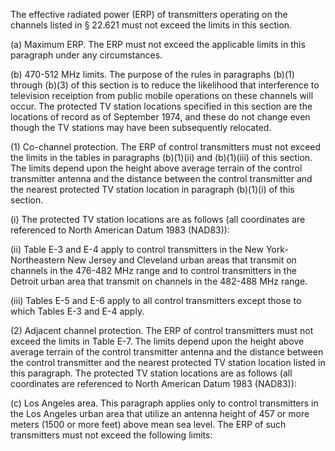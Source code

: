The effective radiated power (ERP) of transmitters operating on the channels listed in § 22.621 must not exceed the limits in this section.

(a) Maximum ERP. The ERP must not exceed the applicable limits in this paragraph under any circumstances.

(b) 470-512 MHz limits. The purpose of the rules in paragraphs (b)(1) through (b)(3) of this section is to reduce the likelihood that interference to television receiption from public mobile operations on these channels will occur. The protected TV station locations specified in this section are the locations of record as of September 1974, and these do not change even though the TV stations may have been subsequently relocated.

(1) Co-channel protection. The ERP of control transmitters must not exceed the limits in the tables in paragraphs (b)(1)(ii) and (b)(1)(iii) of this section. The limits depend upon the height above average terrain of the control transmitter antenna and the distance between the control transmitter and the nearest protected TV station location in paragraph (b)(1)(i) of this section.

(i) The protected TV station locations are as follows (all coordinates are referenced to North American Datum 1983 (NAD83)):
                        

(ii) Table E-3 and E-4 apply to control transmitters in the New York-Northeastern New Jersey and Cleveland urban areas that transmit on channels in the 476-482 MHz range and to control transmitters in the Detroit urban area that transmit on channels in the 482-488 MHz range.

(iii) Tables E-5 and E-6 apply to all control transmitters except those to which Tables E-3 and E-4 apply.

(2) Adjacent channel protection. The ERP of control transmitters must not exceed the limits in Table E-7. The limits depend upon the height above average terrain of the control transmitter antenna and the distance between the control transmitter and the nearest protected TV station location listed in this paragraph. The protected TV station locations are as follows (all coordinates are referenced to North American Datum 1983 (NAD83)):

(c) Los Angeles area. This paragraph applies only to control transmitters in the Los Angeles urban area that utilize an antenna height of 457 or more meters (1500 or more feet) above mean sea level. The ERP of such transmitters must not exceed the following limits:

